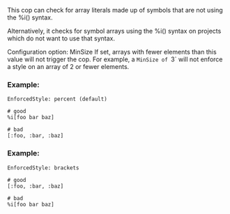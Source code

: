 This cop can check for array literals made up of symbols that are not
using the %i() syntax.

Alternatively, it checks for symbol arrays using the %i() syntax on
projects which do not want to use that syntax.

Configuration option: MinSize
If set, arrays with fewer elements than this value will not trigger the
cop. For example, a `MinSize of `3` will not enforce a style on an array
of 2 or fewer elements.

### Example:
    EnforcedStyle: percent (default)

    # good
    %i[foo bar baz]

    # bad
    [:foo, :bar, :baz]

### Example:
    EnforcedStyle: brackets

    # good
    [:foo, :bar, :baz]

    # bad
    %i[foo bar baz]